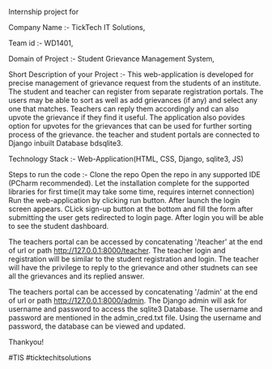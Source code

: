 Internship project for

Company Name :- TickTech IT Solutions,

Team id :- WD1401,

Domain of Project :- Student Grievance Management System,

Short Description of your Project :- This web-application is developed for precise management of grievance request from the students of an institute. The student and teacher can register from separate registration portals. The users may be able to sort as well as add grievances (if any) and select any one that matches. Teachers can reply them accordingly and can also upvote the grievance if they find it useful. The application also povides option for upvotes for the grievances that can be used for further sorting process of the grievance. the teacher and student portals are connected to Django inbuilt Database bdsqlite3.

Technology Stack :- Web-Application(HTML, CSS, Django, sqlite3, JS)

Steps to run the code :- Clone the repo Open the repo in any supported IDE (PCharm recommended). Let the installation complete for the supported libraries for first time(it may take some time, requires internet connection) Run the web-application by clicking run button. After launch the login screen appears. CLick sign-up button at the bottom and fill the form after submitting the user gets redirected to login page. After login you will be able to see the student dashboard. 

The teachers portal can be accessed by concatenating '/teacher' at the end of url or path http://127.0.0.1:8000/teacher. The teacher login and registration will be similar to the student registration and login. The teacher will have the privilege to reply to the grievance and other studnets can see all the grievances and its replied answer. 

The teachers portal can be accessed by concatenating '/admin' at the end of url or path http://127.0.0.1:8000/admin. The Django admin will ask for username and password to access the sqlite3 Database. The username and password are mentioned in the admin_cred.txt file. Using the username and password, the database can be viewed and updated.

Thankyou!

#TIS #ticktechitsolutions
